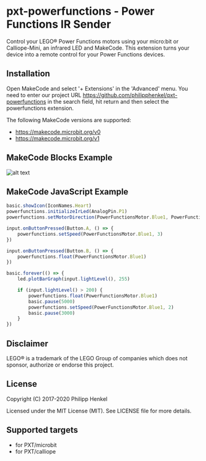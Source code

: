 # pxt-powerfunctions - Power Functions IR Sender

Control your LEGO® Power Functions motors using your micro:bit or Calliope-Mini, an infrared LED and MakeCode.
This extension turns your device into a remote control for your Power Functions devices.

## Installation
Open MakeCode and select '+ Extensions' in the 'Advanced' menu. You need to enter our project URL https://github.com/philipphenkel/pxt-powerfunctions in the search field, hit return and then select the powerfunctions extension.

The following MakeCode versions are supported:
- https://makecode.microbit.org/v0
- https://makecode.microbit.org/v1

## MakeCode Blocks Example

![alt text](https://github.com/philipphenkel/pxt-powerfunctions/raw/master/code_example.png "MakeCode Blocks Example")

## MakeCode JavaScript Example

```javascript
basic.showIcon(IconNames.Heart)
powerfunctions.initializeIrLed(AnalogPin.P1)
powerfunctions.setMotorDirection(PowerFunctionsMotor.Blue1, PowerFunctionsDirection.Backward)

input.onButtonPressed(Button.A, () => {
    powerfunctions.setSpeed(PowerFunctionsMotor.Blue1, 3)
})

input.onButtonPressed(Button.B, () => {
    powerfunctions.float(PowerFunctionsMotor.Blue1)
})

basic.forever(() => {
    led.plotBarGraph(input.lightLevel(), 255)

    if (input.lightLevel() > 200) {
        powerfunctions.float(PowerFunctionsMotor.Blue1)
        basic.pause(5000)
        powerfunctions.setSpeed(PowerFunctionsMotor.Blue1, 2)
        basic.pause(3000)
    }
})
```

## Disclaimer

LEGO® is a trademark of the LEGO Group of companies which does not sponsor, authorize or endorse this project.

## License

Copyright (C) 2017-2020 Philipp Henkel

Licensed under the MIT License (MIT). See LICENSE file for more details.

## Supported targets

* for PXT/microbit
* for PXT/calliope
